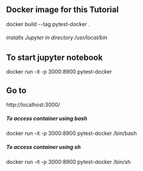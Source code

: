 ## Docker image for this Tutorial
docker build --tag pytest-docker .
###### installs Jupyter in directory /usr/local/bin

## To start jupyter notebook
docker run -it -p 3000:8900 pytest-docker

## Go to
http://localhost:3000/



##### To access container using bash
docker run -it -p 3000:8900 pytest-docker /bin/bash

##### To access container using sh
docker run -it -p 3000:8900 pytest-docker /bin/sh
